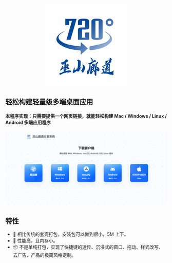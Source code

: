 <p align="center">
    <img src=https://github.com/baifan97/WebAPP/blob/main/web/img/logo256.png />
</p>

## 轻松构建轻量级多端桌面应用

#### 本程序实现：只需要提供一个网页链接，就能轻松构建 Mac / Windows / Linux / Android 多端应用程序
<p align="center">
    <img src=https://github.com/baifan97/WebAPP/blob/main/img/webimg.png />
</p>

## 特性

- 🎐 相比传统的套壳打包，安装包可以做到很小，5M 上下。
- 🚀 性能高，且内存小。
- 📦 不是单纯打包，实现了快捷键的透传、沉浸式的窗口、拖动、样式改写、去广告、产品的极简风格定制。


